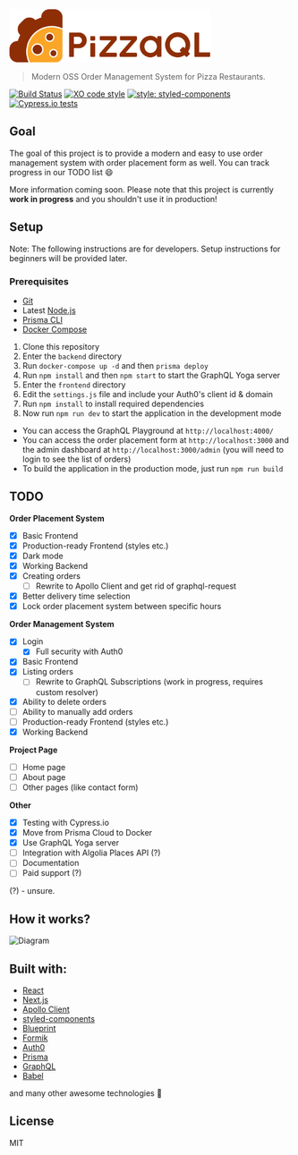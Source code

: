 <img src="logo/horizontal.png" alt="pizzaql" width="359" height="95">

> Modern OSS Order Management System for Pizza Restaurants.

[![Build Status](https://travis-ci.org/pizzaql/pizzaql.svg?branch=master)](https://travis-ci.org/pizzaql/pizzaql)
[![XO code style](https://img.shields.io/badge/code_style-XO-5ed9c7.svg)](https://github.com/xojs/xo)
[![style: styled-components](https://img.shields.io/badge/style-%F0%9F%92%85%20styled--components-orange.svg?colorB=daa357&colorA=db748e)](https://github.com/styled-components/styled-components)
[![Cypress.io tests](https://img.shields.io/badge/cypress.io-tests-green.svg)](https://cypress.io)

## Goal

The goal of this project is to provide a modern and easy to use order management system with order placement form as well. You can track progress in our TODO list :smile: 

More information coming soon. Please note that this project is currently **work in progress** and you shouldn't use it in production!

## Setup

Note: The following instructions are for developers. Setup instructions for beginners will be provided later.

### Prerequisites

- [Git](https://git-scm.com/)
- Latest [Node.js](https://nodejs.org/)
- [Prisma CLI](https://www.prisma.io/docs/prisma-cli-and-configuration/using-the-prisma-cli-alx4/)
- [Docker Compose](https://docs.docker.com/compose/install/)

1. Clone this repository 
2. Enter the `backend` directory
3. Run `docker-compose up -d` and then `prisma deploy`
4. Run `npm install` and then `npm start` to start the GraphQL Yoga server
5. Enter the `frontend` directory
6. Edit the `settings.js` file and include your Auth0's client id & domain
7. Run `npm install` to install required dependencies
8. Now run `npm run dev` to start the application in the development mode

- You can access the GraphQL Playground at `http://localhost:4000/`
- You can access the order placement form at `http://localhost:3000` and the admin dashboard at `http://localhost:3000/admin` (you will need to login to see the list of orders)
- To build the application in the production mode, just run `npm run build`

## TODO

**Order Placement System**
* [x]  Basic Frontend
  * [x] Production-ready Frontend (styles etc.)
  * [x] Dark mode
* [x]  Working Backend
  * [x] Creating orders
    * [ ] Rewrite to Apollo Client and get rid of graphql-request
* [x] Better delivery time selection
* [x] Lock order placement system between specific hours

**Order Management System**

* [x] Login
  * [x] Full security with Auth0
* [x]  Basic Frontend
  * [x] Listing orders
    * [ ] Rewrite to GraphQL Subscriptions (work in progress, requires custom resolver)
  * [x] Ability to delete orders
  * [ ] Ability to manually add orders
  * [ ] Production-ready Frontend (styles etc.)
* [x]  Working Backend

**Project Page**

* [ ] Home page
* [ ] About page
* [ ] Other pages (like contact form)

**Other**

* [x] Testing with Cypress.io
* [x] Move from Prisma Cloud to Docker
* [x] Use GraphQL Yoga server
* [ ] Integration with Algolia Places API (?)
* [ ] Documentation
* [ ] Paid support (?)

(?) - unsure.

## How it works?

![Diagram](diagram.png)

## Built with:

- [React](https://reactjs.org/)
- [Next.js](https://nextjs.org/)
- [Apollo Client](https://github.com/apollographql/apollo-client)
- [styled-components](https://www.styled-components.com/)
- [Blueprint](https://blueprintjs.com/)
- [Formik](https://jaredpalmer.com/formik/)
- [Auth0](https://auth0.com/)
- [Prisma](https://www.prisma.io/)
- [GraphQL](https://graphql.org/)
- [Babel](https://babeljs.io/)

and many other awesome technologies :unicorn:

## License

MIT
